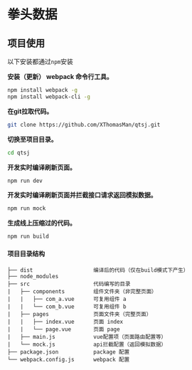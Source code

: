 # 拳头数据

## 项目使用

以下安装都通过`npm`安装

**安装（更新） webpack 命令行工具。**

```bash
npm install webpack -g
npm install webpack-cli -g
```

**在git拉取代码。**

```bash
git clone https://github.com/XThomasMan/qtsj.git
```

**切换至项目目录。**

```bash
cd qtsj
```

**开发实时编译刷新页面。**

```bash
npm run dev
```

**开发实时编译刷新页面并拦截接口请求返回模拟数据。**

```bash
npm run mock
```

**生成线上压缩过的代码。**

```bash
npm run build
```

#### 项目目录结构
```
├── dist                   编译后的代码（仅在build模式下产生）
├── node_modules           
├── src                    代码编写的目录
|   ├── components         组件文件夹（非完整页面）
|   |   ├── com_a.vue      可复用组件 a
|   |   └── com_b.vue      可复用组件 b
|   ├── pages              页面文件夹（完整页面）
|   |   ├── index.vue      页面 index
|   |   └── page.vue       页面 page
|   ├── main.js            vue配置项（页面路由配置等）
|   └── mock.js            api拦截配置（返回模拟数据）
├── package.json           package 配置
└── webpack.config.js      webpack 配置
```
